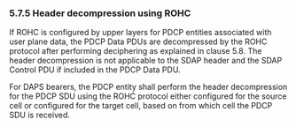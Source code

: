 ### 5.7.5 Header decompression using ROHC

If ROHC is configured by upper layers for PDCP entities associated with
user plane data, the PDCP Data PDUs are decompressed by the ROHC
protocol after performing deciphering as explained in clause 5.8. The
header decompression is not applicable to the SDAP header and the SDAP
Control PDU if included in the PDCP Data PDU.

For DAPS bearers, the PDCP entity shall perform the header decompression
for the PDCP SDU using the ROHC protocol either configured for the
source cell or configured for the target cell, based on from which cell
the PDCP SDU is received.